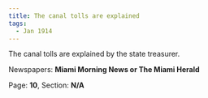 ```yaml
---  
title: The canal tolls are explained  
tags:  
  - Jan 1914  
---  
```

  
The canal tolls are explained by the state treasurer.  
  
Newspapers: **Miami Morning News or The Miami Herald**  
  
Page: **10**, Section: **N/A** 
